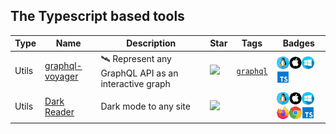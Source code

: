 
## The Typescript based tools

| Type | Name | Description | Star | Tags | Badges |
| --- | --- | --- | --- | --- | --- |
|Utils|[graphql-voyager](https://github.com/APIs-guru/graphql-voyager)|🛰️ Represent any GraphQL API as an interactive graph |![](https://img.shields.io/github/stars/APIs-guru/graphql-voyager?label=%20)|[`graphql`](/tags/graphql.md)|![linux](./images/linux.png)![macos](./images/apple.png)![windows](./images/windows.png)[![Typescript](./images/typescript.png)](/langs/Typescript.md)|
|Utils|[Dark Reader](https://github.com/darkreader/darkreader)|Dark mode to any site|![](https://img.shields.io/github/stars/darkreader/darkreader?label=%20)||![linux](./images/linux.png)![macos](./images/apple.png)![windows](./images/windows.png)![firefox](./images/firefox.png)![chrome](./images/chrome.png)[![Typescript](./images/typescript.png)](/langs/Typescript.md)|

